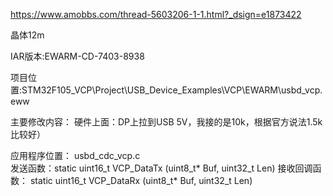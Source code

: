 https://www.amobbs.com/thread-5603206-1-1.html?_dsign=e1873422

晶体12m

IAR版本:EWARM-CD-7403-8938

项目位置:STM32F105_VCP\Project\USB_Device_Examples\VCP\EWARM\usbd_vcp.eww

主要修改内容：
硬件上面：DP上拉到USB 5V，我接的是10k，根据官方说法1.5k比较好）


应用程序位置：
usbd_cdc_vcp.c     
发送函数：static uint16_t VCP_DataTx (uint8_t* Buf, uint32_t Len)
接收回调函数： static uint16_t VCP_DataRx (uint8_t* Buf, uint32_t Len)



